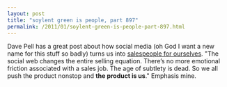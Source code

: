 ```yaml
---
layout: post
title: "soylent green is people, part 897"
permalink: /2011/01/soylent-green-is-people-part-897.html
---
```


Dave Pell has a great post about how social media (oh God I want a new name for this stuff so badly) turns us into [salespeople for ourselves](http://tweetagewasteland.com/2011/01/now-sellng-on-the-web-you/). "The social web changes the entire selling equation. There’s no more emotional friction associated with a sales job. The age of subtlety is dead. So we all push the product nonstop and **the product is us**." Emphasis mine.

